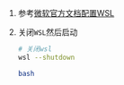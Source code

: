 1. 参考[微软官方文档配置WSL](https://docs.microsoft.com/en-us/windows/wsl/release-notes#build-18945)

2. 关闭`WSL`然后启动

   ```bash
   # 关闭wsl
   wsl --shutdown
   
   bash
   ```

   